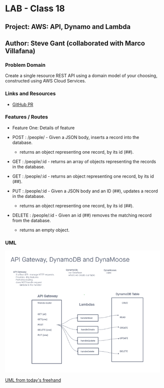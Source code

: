 # LAB - Class 18

## Project: AWS: API, Dynamo and Lambda

## Author: Steve Gant (collaborated with Marco Villafana)

### Problem Domain
Create a single resource REST API using a domain model of your choosing, constructed using AWS Cloud Services.

### Links and Resources
- [GitHub PR](https://github.com/stevengant/serverless-rest-api/pull/2)

### Features / Routes
- Feature One: Details of feature

- POST : /people/ - Given a JSON body, inserts a record into the database.

    - returns an object representing one record, by its id (##).
- GET : /people/:id - returns an array of objects representing the records in the database.

- GET : /people/:id - returns an object representing one record, by its id (##).

- PUT : /people/:id - Given a JSON body and an ID (##), updates a record in the database.

    - returns an object representing one record, by its id (##).
- DELETE : /people/:id - Given an id (##) removes the matching record from the database.

    - returns an empty object.

### UML
![](assets/Lab18UML.png)

[UML from today's freehand](https://projects.invisionapp.com/freehand/document/aVGGthcbV)